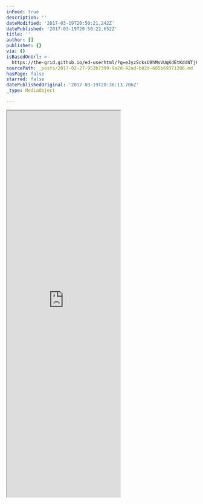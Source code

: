 ```yaml
---
inFeed: true
description: ''
dateModified: '2017-03-19T20:50:21.242Z'
datePublished: '2017-03-19T20:50:22.652Z'
title: ''
author: []
publisher: {}
via: {}
isBasedOnUrl: >-
  https://the-grid.github.io/ed-userhtml/?g=eJyzScksU8hMsVUqKdEtKddNTjFOSU1OMVWys9EHytgBAKMpCgQ
sourcePath: _posts/2017-02-27-953b7399-9a2d-42ad-b02d-685b69371206.md
hasPage: false
starred: false
datePublishedOriginal: '2017-03-19T20:36:13.706Z'
_type: MediaObject

---
```

<iframe src="https://the-grid.github.io/ed-userhtml/?g=eJyzKbCzSVTIKEpNs1XKKCkpKLbS189LTUktyknMSylO1S1PTSrPzMtOzSnWy8tRsnPKz00sKrHRT7Sz0S-w4wIArmUVXg" height="1024" style=""></iframe>